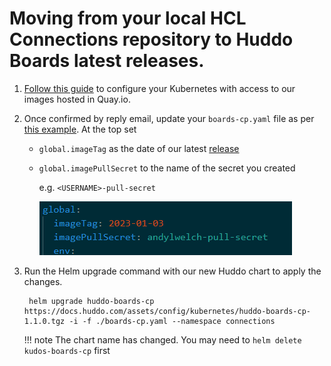 # Moving from your local HCL Connections repository to Huddo Boards latest releases.

1. [Follow this guide](../images.md) to configure your Kubernetes with access to our images hosted in Quay.io.

1. Once confirmed by reply email, update your `boards-cp.yaml` file as per [this example](/assets/config/kubernetes/boards-cp.yaml).  At the top set

    - `global.imageTag` as the date of our latest [release](../releases.md)
    - `global.imagePullSecret` to the name of the secret you created
    
        e.g. `<USERNAME>-pull-secret`

        ![Example](/assets/quay/config-yaml.png)

1. Run the Helm upgrade command with our new Huddo chart to apply the changes.

        helm upgrade huddo-boards-cp https://docs.huddo.com/assets/config/kubernetes/huddo-boards-cp-1.1.0.tgz -i -f ./boards-cp.yaml --namespace connections

    !!! note
        The chart name has changed. You may need to `helm delete kudos-boards-cp` first
